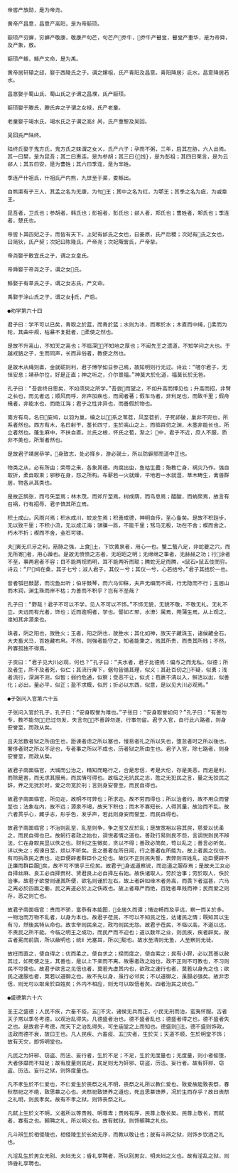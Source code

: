 <!-- { "loadSidebar": true } -->
    帝喾产放勋，是为帝尧。

    黄帝产昌意，昌意产高阳，是为帝颛顼。

    颛顼产穷蝉，穷蝉产敬康，敬康产句芒，句芒产乔牛，乔牛产瞽叟，瞽叟产重华，是为帝舜，及产象，敖。

    颛顼产鲧，鲧产文命，是为禹。

    黄帝居轩辕之邱，娶于西陵氏之子，谓之嫘祖，氏产青阳及昌意。青阳降居氵氐水，昌意降居若水。

    昌意娶于蜀山氏，蜀山氏之子谓之昌濮，氏产颛顼。

    颛顼娶于滕氏，滕氏奔之子谓之女禄，氏产老童。

    老童娶于竭水氏，竭水氏之子谓之高纟呙，氏产重黎及吴回。

    吴回氏产陆终。

    陆终氏娶于鬼方氏，鬼方氏之妹谓之女ㄨ，氏产六子；孕而不粥，三年，启其左胁，六人出焉。其一曰樊，是为昆吾；其二曰惠连，是为参胡；其三曰{饯}，是为彭祖；其四曰莱言，是为云郐人；其五曰安，是为曹姓；其六曰季连，是为芈姓。

    季连产什祖氏，什祖氏产内熊，九世至于渠，娄鲧出。

    自熊渠有子三人，其孟之名为无康，为句王；其中之名为红，为鄂王；其季之名为疵，为戚章王。

    昆吾者，卫氏也；参胡者，韩氏也；彭祖者，彭氏也；郐人者，郑氏也；曹姓者，邾氏也；季连者，楚氏也。

    帝喾卜其四妃之子，而皆有天下。上妃有邰氏之女也，曰姜原，氏产后稷；次妃有氏之女也，曰简狄，氏产契；次妃曰陈隆氏，产帝尧；次妃陬訾氏，产帝挚。

    帝尧娶于散宜氏之子，谓之女皇氏。

    帝舜娶于帝尧之子，谓之女氏。

    鲧娶于有莘氏之子，谓之女志氏，产文命。

    禹娶于涂山氏之子，谓之女╂氏，产启。

    ●劝学第六十四

    君子曰：学不可以已矣，青取之於蓝，而青於蓝；水则为冰，而寒於水；木直而中绳，柔而为轮，其曲中规，枯暴不复挺者，柔使之然也。

    是故不升高山，不知天之高也；不临深，不知地之厚也；不闻先王之遗道，不知学问之大也。于越戎貉之子，生而同声，长而异俗者，教使之然也。

    是故木从绳则直，金就砺则利，君子博学如日参己焉，故知明则行无过。诗云：“嗟尔君子，无恒安息；靖恭尔位，好是正直；神之听之，介尔景福。”神莫大於化道，福莫长於无咎。

    孔子曰：“吾尝终日思矣，不如须臾之所学。”吾尝而望之，不如升高而博见也；升高而招，非臂之长也，而见者远；顺风而呼，非声加疾也，而闻者著；假车马者，非利足也，而致千里；假舟楫者，非能水也，而绝江海；君子之性非异也，而善假於物也。

    南方有鸟，名曰妄鸠，以羽为巢，编之以，系之苇苕，风至苕折，子死卵破，巢非不完也，所系者然也。西方有木，名曰射干，茎长四寸，生於高山之上，而临百仞之渊，木茎非能长也，所立者然也。蓬生麻中，不扶自直。兰氏之根，怀氏之苞，渐之氵中，君子不近，庶人不服，质非不美也，所渐者然也。

    是故君子靖居恭学，身致志，处必择乡，游必就士，所以防僻邪而道中正也。

    物类之从，必有所由；荣辱之来，各象其德。肉腐出虫，鱼枯生蠹；殆教亡身，祸灾乃作。强自取折，柔自取束；邪秽在身，怨之所构。布薪若一火就燥，平地若一水就湿，草木畴生，禽兽群居，物各从其类也。

    是故正鹄张，而弓矢至焉；林木茂，而斧斤至焉。树成荫，而鸟息焉；醯酸，而蚋聚焉，故言有召祸，行有招辱，君子慎其所立焉。

    积土成山，风雨兴焉；积水成川，蛟龙生焉；积善成德，神明自传，圣心备矣。是故不积跬步，无以致千里；不积小流，无以成江海；骐骥一跞，不能千里；驽马无极，功在不舍；楔而舍之，朽木不折；楔而不舍，金石可镂。

    夫寅无爪牙之利，筋脉之强，上食土，下饮黄泉者，用心一也。蟹二螯八足，非蛇夔之穴，而无所寄者，用心躁也。是故无愤愤之志者，无昭昭之明；无绵绵之事者，无赫赫之功；行涂者不至，事两君者不容；目不能两视而明，耳不能两听而聪；腾蛇无足而腾，<鼠石>鼠五伎而穷。诗云：“尸鸠在桑，其子七兮；淑人君子，其仪一兮；其仪一兮，心若结兮。”君子其结於一也。

    昔者瓠巴鼓瑟，而沈鱼出听；伯牙鼓琴，而六马仰秣，夫声无细而不闻，行无隐而不行；玉居山而木润，渊生珠而岸不枯；为善而不积乎？岂有不至哉？

    孔子曰：“野哉！君子不可以不学，见人不可以不饰。”不饰无貌，无貌不敬，不敬无礼，无礼不立。夫远而有光者，饰也；近而逾明者，学也。譬如ㄜ邪，水潦氵属焉，莞蒲生焉，从上观之，谁知其非源泉也。

    珠者，阴之阳也，故胜火；玉者，阳之阴也，故胜水；其化如神，故天子藏珠玉，诸侯藏金石，大夫畜犬马，百姓藏布帛。不然，则强者能守之，知者能秉之，贱其所贵，而贵其所贱；不然，矜寡孤独不得焉。

    子贡曰：“君子见大川必观，何也？”孔子曰：“夫水者，君子比德焉：偏与之而无私，似德；所及者生，所不及者死，似仁；其流行庳下，倨句皆循其理，似义；其赴百仞之不疑，似勇；浅者流行，深渊不测，似智；弱约危通，似察；受恶不让，似贞；苞裹不清以入，鲜洁以出，似善化；必出，量必平，似正；盈不求概，似厉；折必以东西，似意，是以见大川必观焉。”

    ●子张问入官第六十五

    子张问入官於孔子，孔子曰：“安身取誉为难也。”子张曰：“安身取誉如何？”孔子曰：“有善勿专，教不能勿，已过勿发，失言勿，不善辞勿遂，行事勿留。君子入官，自行此六路者，则身安誉至，而政从矣。

    且夫忿数者狱之所由生也，距谏者虑之所以塞也，慢易者礼之所以失也，堕怠者时之所以後也，奢侈者财之所以不足也，专者事之所以不成也，历者狱之所由生也。君子入官，除七路者，则身安誉至，而政从矣。

    故君子南面临官，大城而公治之，精知而略行之，合是忠信，考是大伦，存是美恶，而进是利，而除是害，而无求其报焉，而民情可得也。故临之无抗民之志，胜之无犯民之言，量之无狡民之辞，养之无扰於时，爱之勿宽於刑；言则身安誉至，而民自得也。

    故君子南面临官，所见迩，故明不可弊也；所求迩，故不劳而得也；所以治者约，故不用众而誉至也；法象在内，故不远；源泉不竭，故天下积也；而木不寡短长，人得其量，故治而不乱。故六者贯乎心，藏乎志，形乎色，发乎声，若此则身安而誉至，而民自得也。

    故君子南面临官；不治则乱至，乱至则争，争之至又反於乱；是故宽裕以容其民，慈爱以优柔之，而民自得也已。故躬行者政之始也，调悦者情之道也。善政行易则民不怨，言调悦则民不辨法，仁在身取民显以佚之也。财利之生徵矣，贪以不得；善政必简矣，苟以乱之；善言必听矣，详以失之；规谏日至，烦以不听矣。言之善者在所日闻，行之善者在所能为。故上者民之仪也，有司执政民之表也，迩臣便辟者群臣仆之伦也。故仪不正则民失誓，表弊则百姓乱，迩臣便辟不正廉而群臣服矣，故不可不慎乎三伦矣。故君子身返道察说，而迩道之服存焉；是故夫工女必自择丝麻、良工必自择赍材、贤君良上必自择左右始。故佚诸取人，劳於治事；劳於取人，佚於治事。故君子欲誉则谨其所便，欲名则谨於左右。故上者辟如缘木者务高，而畏下者滋甚，六马之离必於四面之衢，民之离道必於上之佚政也。故上者尊严而绝，百姓者卑贱而神；民而爱之则存，恶之则亡也。

    故君子南面临官：贵而不骄，富恭有本能图，业居久而谭；情迩畅而及乎远，察一而关於多。一物治而万物不乱者，以身为本也。故君子莅民，不可以不知民之性，达诸民之情；既知其以生有习，然後民特从命也。故世举则民亲之，政均则民无怨。故君子莅民，不临以高，不道以远，不责民之所不能。今临之明王之成功，而民严而不迎也；道以数年之业，则民疾，疾者辟矣。故古者冕而前旒，所以蔽明也；统纟光塞耳，所以聪也。故水至清则无鱼，人至察则无徒。

    故枉而直之，使自得之；优而柔之，使自求之；揆而度之，使自索之；民有小罪，必以其善以赦其过，如死使之生，其善也，是以上下亲而不离。故惠者政之始也，政不正则不可教也，不习则民不可使也。故君子欲言之见信也者，莫若先虚其内也，欲政之速行也者，莫若以身先之也；欲民之速服也者，莫若以道御之也。故不先以身，虽行必邻矣；不以道御之，虽服必强矣。故非忠信，则无可以取亲於百姓矣；外内不相应，则无可以取信者矣。四者治民之统也。”

    ●盛德第六十六

    圣王之盛德；人民不疾，六畜不疫，五不灾，诸侯无兵而正，小民无刑而治，蛮夷怀服。古者天子常以季冬考德，以观治乱得失。凡德盛者治也，德不盛者乱也；德盛者得之也，德不盛者失之也。是故君子考德，而天下之治乱得失，可坐庙堂之上而知也。德盛则法，德不盛则饰政，法政而德不衰，故曰王也。凡人民疾、六畜疫、五灾者，生於天；天道不顺，生於明堂不饰；故有天灾，即饰明堂也。

    凡民之为奸邪、窃盗、历法、妄行者，生於不足；不足，生於无度量也；无度量，则小者偷堕，大者侈靡而不知足；故有度量则民足，民足则无为奸邪、窃盗，历法、妄行者。故有奸邪、窃盗、历法、妄行之狱，则饰度量也。

    凡不孝生於不仁爱也，不仁爱生於丧祭之礼不明，丧祭之礼所以教仁爱也。致爱故能致丧祭，春秋祭祀之不绝，致思慕之心也。夫祭祀致馈养之道也，死且思慕馈养，况於生而存乎？故曰丧祭之礼明，则民孝矣。故有不孝之狱，则饰丧祭之礼。

    凡弑上生於义不明，义者所以等贵贱、明尊卑；贵贱有序，民尊上敬长矣。民尊上敬长，而弑者，寡有之也。朝聘之礼，所以明义也。故有弑狱，则饰朝聘之礼也。

    凡斗辨生於相侵陵也，相侵陵生於长幼无序，而教以敬让也；故有斗辨之狱，则饰乡饮酒之礼也。

    凡淫乱生於男女无别、夫妇无义；昏礼享聘者，所以别男女、明夫妇之义也。故有淫乱之狱，则饰昏礼享聘也。

